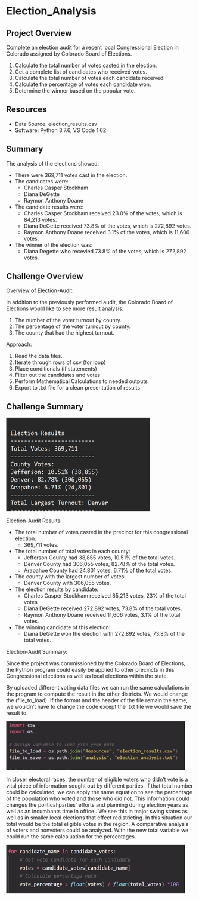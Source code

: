 # Election_Analysis

## Project Overview
Complete an election audit for a recent local Congressional Election in Colorado assigned by Colorado Board of Elections.

1. Calculate the total number of votes casted in the election.
2. Get a complete list of candidates who received votes.
3. Calculate the total number of votes each candidate received.
4. Calculate the percentage of votes each candidate won.
5. Determine the winner based on the popular vote.

## Resources
- Data Source: election_results.csv
- Software: Python 3.7.6, VS Code 1.62

## Summary
The analysis of the elections showed:
- There were 369,711 votes cast in the election.
- The candidates were:
    - Charles Casper Stockham
    - Diana DeGette
    - Raymon Anthony Doane
- The candidate results were:
    - Charles Casper Stockham received 23.0% of the votes, which is 84,213 votes.
    - Diana DeGette received 73.8% of the votes, which is 272,892 votes.
    - Raymon Anthony Doane received 3.1% of the votes, which is 11,606 votes.
- The winner of the election was:
    - Diana Degette who recevied 73.8% of the votes, which is 272,892 votes. 

## Challenge Overview
Overview of Election-Audit:

In addition to the previously performed audit, the Colorado Board of Elections would like to see more result analysis. 
1. The number of the voter turnout by county. 
2. The percentage of the voter turnout by county.
3. The county that had the highest turnout.

Approach:
1. Read the data files.
2. Iterate through rows of csv (for loop)
3. Place conditionals (if statements)
4. Filter out the candidates and votes
5. Perform Mathematical Calculations to needed outputs 
6. Export to .txt file for a clean presentation of results

## Challenge Summary

<img src="https://github.com/e-sycheung/election_analysis/blob/main/Practice_Code_%26Img/county_result.png" style=" width: 385px ; height: 250px">

Election-Audit Results: 
- The total number of votes casted in the precinct for this congressional election: 
    - 369,711 votes.
- The total number of total votes in each county:
    - Jefferson County had 38,855 votes, 10.51% of the total votes.
    - Denver County had 306,055 votes, 82.78% of the total votes.
    - Arapahoe County had 24,801 votes, 6.71% of the total votes. 
- The county with the largest number of votes:
    - Denver County with 306,055 votes.
- The election results by candidate:
    - Charles Casper Stockham received 85,213 votes, 23% of the total votes
    - Diana DeGette received 272,892 votes, 73.8% of the total votes.
    - Raymon Anthony Doane received 11,606 votes, 3.1% of the total votes.
- The winning candidate of this election:
    - Diana DeGette won the election with 272,892 votes, 73.8% of the total votes.

Election-Audit Summary:

Since the project was commissioned by the Colorado Board of Elections, the Python program could easily be applied to other precincts in this Congressional elections as well as local elections within the state.

By uploaded different voting data files we can run the same calculations in the program to compute the result in the other districts. We would change the (file_to_load). If the format and the header of the file remain the same, we wouldn’t have to change the code except the .txt file we would save the result to.


<img src="https://github.com/e-sycheung/election_analysis/blob/main/Practice_Code_%26Img/file_to_load.png" style=" width: 480px ; height: 130px">


In closer electoral races, the number of eligible voters who didn’t vote is a vital piece of information sought out by different parties. If that total number could be calculated, we can apply the same equation to see the percentage of the population who voted and those who did not. This information could changes the political parties’ efforts and planning during election years as well as an incumbants time in office . We see this in major swing states  as well as in smaller local elections that effect redistricting. In this situation our total would be the total eligible votes in the region. A comparative analysis of voters and nonvoters could be analyzed. With the new total variable we could run the same calcaluation for the percentages. 


<img src="https://github.com/e-sycheung/election_analysis/blob/main/Practice_Code_%26Img/vote_percentage.png" style=" width: 480px ; height: 130px">




